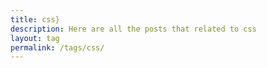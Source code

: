 ```yaml
---
title: css}
description: Here are all the posts that related to css
layout: tag
permalink: /tags/css/
---
```

